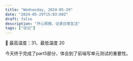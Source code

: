 ```yaml
---
title: "Wednesday, 2024-05-29"
date: "2024-05-29T15:03:08Z"
draft: false
description: "开心周报，记录日常生活"
tags: ["日记"]
---
```


💨 最高温度：31，最低温度 20

今天终于完成了part5部分，体会到了前端写单元测试的重要性。
